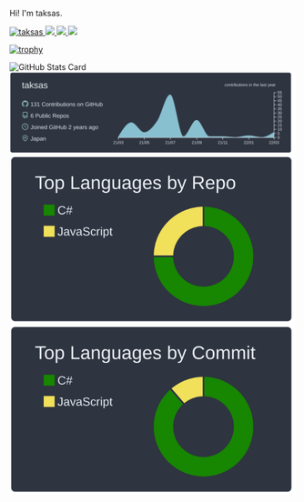 ﻿Hi! I'm taksas.

<p align="left"> 
  <a href="https://github.com/taksas/taksas/">
    <img src="https://komarev.com/ghpvc/?username=taksas" alt="taksas" />
  </a>
  <a href="http://twitter.com/taksasDESUYO">
    <img height="20" src="https://img.shields.io/twitter/follow/taksas?label=Twitter&logo=twitter&style=flat" />
  </a>
  <a href="https://github.com/taksas">
    <img height="20" src="https://img.shields.io/github/followers/taksas?label=follow&logo=github&style=flat" />
  </a>
  <a href="https://www.reddit.com/user/tak4869">
    <img height="20" src="https://img.shields.io/reddit/user-karma/combined/tak4869?label=Reddit&logo=reddit&style=flat" />
  </a>

  [![trophy](https://github-profile-trophy.vercel.app/?username=taksas&theme=nord)](https://github.com/ryo-ma/github-profile-trophy)
  
![GitHub Stats Card](https://github-readme-stats.vercel.app/api?username=taksas&count_private=true&show_icons=true&theme=react)
[![](https://raw.githubusercontent.com/taksas/taksas/master/profile-summary-card-output/nord_dark/0-profile-details.svg)](https://github.com/vn7n24fzkq/github-profile-summary-cards)
[![](https://raw.githubusercontent.com/taksas/taksas/master/profile-summary-card-output/nord_dark/1-repos-per-language.svg)](https://github.com/vn7n24fzkq/github-profile-summary-cards)
[![](https://raw.githubusercontent.com/taksas/taksas/master/profile-summary-card-output/nord_dark/2-most-commit-language.svg)](https://github.com/vn7n24fzkq/github-profile-summary-cards)

